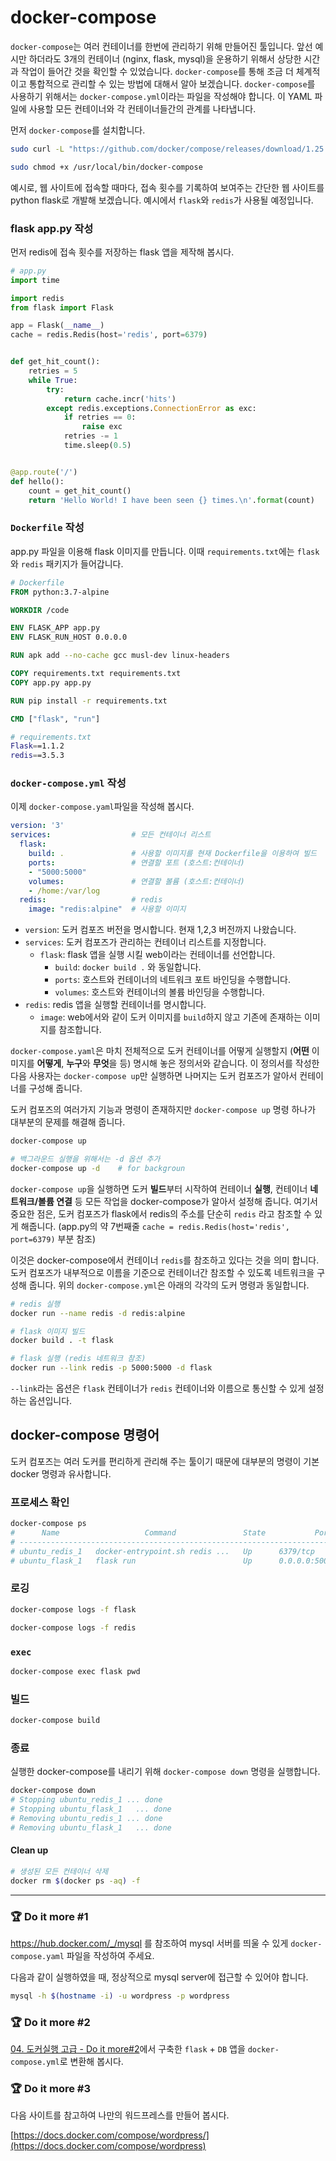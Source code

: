 # docker-compose

`docker-compose`는 여러 컨테이너를 한번에 관리하기 위해 만들어진 툴입니다. 앞선 예시만 하더라도 3개의 컨테이너 (nginx, flask, mysql)을 운용하기 위해서 상당한 시간과 작업이 들어간 것을 확인할 수 있었습니다. `docker-compose`를 통해 조금 더 체계적이고 통합적으로 관리할 수 있는 방법에 대해서 알아 보겠습니다. `docker-compose`를 사용하기 위해서는 `docker-compose.yml`이라는 파일을 작성해야 합니다. 이 YAML 파일에 사용할 모든 컨테이너와 각 컨테이너들간의 관계를 나타냅니다.

먼저 `docker-compose`를 설치합니다.

```bash
sudo curl -L "https://github.com/docker/compose/releases/download/1.25.4/docker-compose-$(uname -s)-$(uname -m)" -o /usr/local/bin/docker-compose

sudo chmod +x /usr/local/bin/docker-compose
```

예시로, 웹 사이트에 접속할 때마다, 접속 횟수를 기록하여 보여주는 간단한 웹 사이트를 python flask로 개발해 보겠습니다. 예시에서 `flask`와 `redis`가 사용될 예정입니다.

### flask app.py 작성

먼저 redis에 접속 횟수를 저장하는 flask 앱을 제작해 봅시다.

```python
# app.py
import time

import redis
from flask import Flask

app = Flask(__name__)
cache = redis.Redis(host='redis', port=6379)


def get_hit_count():
    retries = 5
    while True:
        try:
            return cache.incr('hits')
        except redis.exceptions.ConnectionError as exc:
            if retries == 0:
                raise exc
            retries -= 1
            time.sleep(0.5)


@app.route('/')
def hello():
    count = get_hit_count()
    return 'Hello World! I have been seen {} times.\n'.format(count)
```

### `Dockerfile` 작성

app.py 파일을 이용해 flask 이미지를 만듭니다.
이때 `requirements.txt`에는 `flask`와 `redis` 패키지가 들어갑니다.

```Dockerfile
# Dockerfile
FROM python:3.7-alpine

WORKDIR /code

ENV FLASK_APP app.py
ENV FLASK_RUN_HOST 0.0.0.0

RUN apk add --no-cache gcc musl-dev linux-headers

COPY requirements.txt requirements.txt
COPY app.py app.py

RUN pip install -r requirements.txt

CMD ["flask", "run"]
```

```bash
# requirements.txt
Flask==1.1.2
redis==3.5.3
```

### `docker-compose.yml` 작성

이제 `docker-compose.yaml`파일을 작성해 봅시다.

```yaml
version: '3'
services:                  # 모든 컨테이너 리스트
  flask:
    build: .               # 사용할 이미지를 현재 Dockerfile을 이용하여 빌드
    ports:                 # 연결할 포트 (호스트:컨테이너)
    - "5000:5000"
    volumes:               # 연결할 볼륨 (호스트:컨테이너)
    - /home:/var/log
  redis:                   # redis
    image: "redis:alpine"  # 사용할 이미지
```

- `version`: 도커 컴포즈 버전을 명시합니다. 현재 1,2,3 버전까지 나왔습니다.
- `services`: 도커 컴포즈가 관리하는 컨테이너 리스트를 지정합니다.
    - `flask`: flask 앱을 실행 시킬 web이라는 컨테이너를 선언합니다.
        - `build`: `docker build .` 와 동일합니다.
        - `ports`: 호스트와 컨테이너의 네트워크 포트 바인딩을 수행합니다.
        - `volumes`: 호스트와 컨테이너의 볼륨 바인딩을 수행합니다.
- `redis`: redis 앱을 실행할 컨테이너를 명시합니다.
    - `image`: web에서와 같이 도커 이미지를 `build`하지 않고 기존에 존재하는 이미지를 참조합니다.

`docker-compose.yaml`은 마치 전체적으로 도커 컨테이너를 어떻게 실행할지 (**어떤** 이미지를 **어떻게**, **누구**와 **무엇**을 등) 명시해 놓은 정의서와 같습니다. 이 정의서를 작성한 다음 사용자는 `docker-compose up`만 실행하면 나머지는 도커 컴포즈가 알아서 컨테이너를 구성해 줍니다.

도커 컴포즈의 여러가지 기능과 명령이 존재하지만 `docker-compose up` 명령 하나가 대부분의 문제를 해결해 줍니다.

```bash
docker-compose up

# 백그라운드 실행을 위해서는 -d 옵션 추가
docker-compose up -d    # for backgroun
```

`docker-compose up`을 실행하면 도커 **빌드**부터 시작하여 컨테이너 **실행**, 컨테이너 **네트워크/볼륨 연결** 등 모든 작업을 docker-compose가 알아서 설정해 줍니다. 여기서 중요한 점은, 도커 컴포즈가 flask에서 redis의 주소를 단순히 `redis` 라고 참조할 수 있게 해줍니다. (app.py의 약 7번째줄 `cache = redis.Redis(host='redis', port=6379)` 부분 참조) 

이것은 docker-compose에서 컨테이너 `redis`를 참조하고 있다는 것을 의미 합니다. 도커 컴포즈가 내부적으로 이름을 기준으로 컨테이너간 참조할 수 있도록 네트워크을 구성해 줍니다. 위의 `docker-compose.yml`은 아래의 각각의 도커 명령과 동일합니다.

```bash
# redis 실행
docker run --name redis -d redis:alpine

# flask 이미지 빌드
docker build . -t flask

# flask 실행 (redis 네트워크 참조)
docker run --link redis -p 5000:5000 -d flask
```

`--link`라는 옵션은 `flask` 컨테이너가 `redis` 컨테이너와 이름으로 통신할 수 있게 설정하는 옵션입니다.


## docker-compose 명령어

도커 컴포즈는 여러 도커를 편리하게 관리해 주는 툴이기 때문에 대부분의 명령이 기본 docker 명령과 유사합니다.

### 프로세스 확인

```bash
docker-compose ps
#      Name                   Command               State           Ports
# --------------------------------------------------------------------------------
# ubuntu_redis_1   docker-entrypoint.sh redis ...   Up      6379/tcp
# ubuntu_flask_1   flask run                        Up      0.0.0.0:5000->5000/tcp
```

### 로깅

```bash
docker-compose logs -f flask

docker-compose logs -f redis
```

### `exec`

```bash
docker-compose exec flask pwd
```

### 빌드

```bash
docker-compose build
```

### 종료

실행한 docker-compose를 내리기 위해 `docker-compose down` 명령을 실행합니다.

```bash
docker-compose down
# Stopping ubuntu_redis_1 ... done
# Stopping ubuntu_flask_1   ... done
# Removing ubuntu_redis_1 ... done
# Removing ubuntu_flask_1   ... done
```

#### Clean up

```bash
# 생성된 모든 컨테이너 삭제
docker rm $(docker ps -aq) -f
```

---

### :trophy: Do it more #1

https://hub.docker.com/_/mysql 를 참조하여 mysql 서버를 띄울 수 있게 `docker-compose.yaml` 파일을 작성하여 주세요.

다음과 같이 실행하였을 때, 정상적으로 mysql server에 접근할 수 있어야 합니다.

```bash
mysql -h $(hostname -i) -u wordpress -p wordpress
```

### :trophy: Do it more #2

[04. 도커실행 고급 - Do it more#2](04.md#trophy-do-it-more-2)에서 구축한 `flask` + `DB` 앱을 `docker-compose.yml`로 변환해 봅시다.


### :trophy: Do it more #3

다음 사이트를 참고하여 나만의 워드프레스를 만들어 봅시다.

[https://docs.docker.com/compose/wordpress/](https://docs.docker.com/compose/wordpress)
